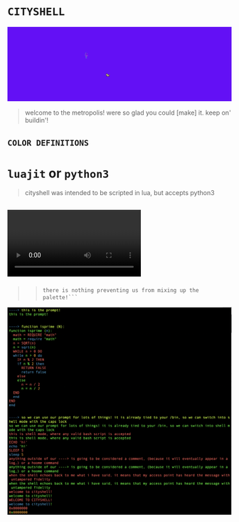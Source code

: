 # ```CITYSHELL```
![](block.png)   

> welcome to the metropolis!
> were so glad you could [make] it.
> keep on' buildin'!


## ```COLOR DEFINITIONS```


# ```luajit``` or ```python3```
> cityshell was intended to be scripted in lua, but accepts python3

## ![](mov.mov)

>
>> ```keep in mind, while we only use 8 colors,
>> there is nothing preventing us from mixing up the palette!```
>


![](cityshell.png)
```c
   
```
